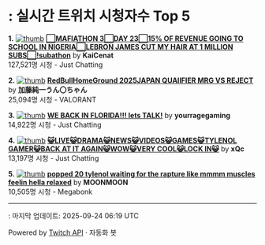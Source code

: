 # : 실시간 트위치 시청자수 Top 5

**1.** [![thumb](https://static-cdn.jtvnw.net/previews-ttv/live_user_kaicenat-320x180.jpg)](https://twitch.tv/KaiCenat)
**[⬜MAFIATHON 3⬜DAY 23⬜15% OF REVENUE GOING TO SCHOOL IN NIGERIA⬜LEBRON JAMES CUT MY HAIR AT 1 MILLION SUBS⬜!subathon](https://twitch.tv/KaiCenat)** by **KaiCenat**<br>127,521명 시청  - Just Chatting

**2.** [![thumb](https://static-cdn.jtvnw.net/previews-ttv/live_user_kato_junichi0817-320x180.jpg)](https://twitch.tv/加藤純一うん〇ちゃん)
**[RedBullHomeGround 2025JAPAN QUAlIFIER MRG VS REJECT](https://twitch.tv/加藤純一うん〇ちゃん)** by **加藤純一うん〇ちゃん**<br>25,094명 시청  - VALORANT

**3.** [![thumb](https://static-cdn.jtvnw.net/previews-ttv/live_user_yourragegaming-320x180.jpg)](https://twitch.tv/yourragegaming)
**[WE BACK IN FLORIDA!!! lets TALK!](https://twitch.tv/yourragegaming)** by **yourragegaming**<br>14,922명 시청  - Just Chatting

**4.** [![thumb](https://static-cdn.jtvnw.net/previews-ttv/live_user_xqc-320x180.jpg)](https://twitch.tv/xQc)
**[😺LIVE😺DRAMA😺NEWS😺VIDEOS😺GAMES😺TYLENOL GAMER😺BACK AT IT AGAIN😺WOW😺VERY COOL😺LOCK IN😺](https://twitch.tv/xQc)** by **xQc**<br>13,197명 시청  - Just Chatting

**5.** [![thumb](https://static-cdn.jtvnw.net/previews-ttv/live_user_moonmoon-320x180.jpg)](https://twitch.tv/MOONMOON)
**[popped 20 tylenol waiting for the rapture like mmmm muscles feelin hella relaxed](https://twitch.tv/MOONMOON)** by **MOONMOON**<br>10,505명 시청  - Megabonk


---
: 마지막 업데이트: 2025-09-24 06:19 UTC

Powered by [Twitch API](https://dev.twitch.tv/docs/api/reference) · 자동화 봇